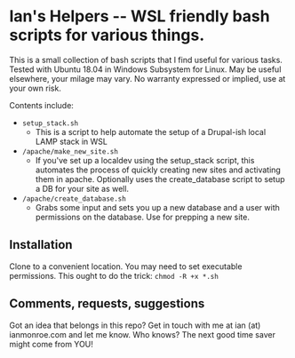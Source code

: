 # Ian's Helpers -- WSL friendly bash scripts for various things.

This is a small collection of bash scripts that I find useful for various tasks.  Tested with Ubuntu 18.04 in Windows Subsystem for Linux.  May be useful elsewhere, your milage may vary.  No warranty expressed or implied, use at your own risk.


Contents include:

- `setup_stack.sh`
  - This is a script to help automate the setup of a Drupal-ish local LAMP stack in WSL
- `/apache/make_new_site.sh`
  - If you've set up a localdev using the setup_stack script, this automates the process of quickly creating new sites and activating them in apache.  Optionally uses the create_database script to setup a DB for your site as well.
- `/apache/create_database.sh`
  - Grabs some input and sets you up a new database and a user with permissions on the database.  Use for prepping a new site.


## Installation

Clone to a convenient location.  You may need to set executable permissions.  This ought to do the trick:
`chmod -R +x *.sh`


## Comments, requests, suggestions

Got an idea that belongs in this repo?  Get in touch with me at ian (at) ianmonroe.com and let me know.  Who knows?  The next good time saver might come from YOU!

